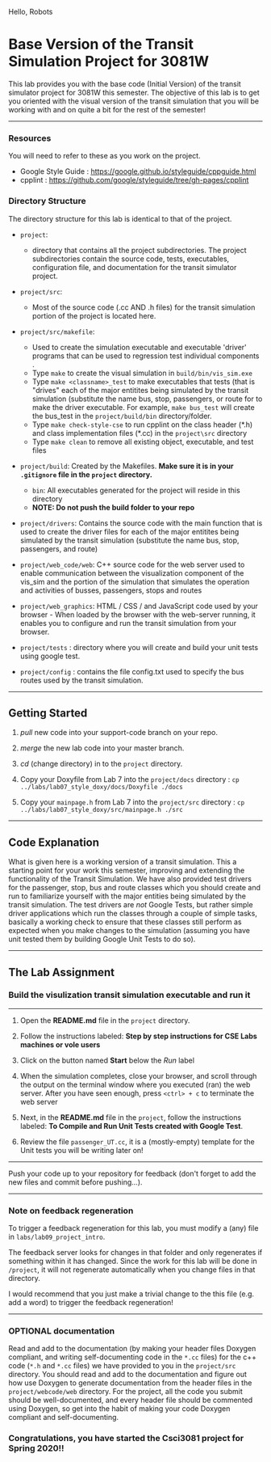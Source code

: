 Hello, Robots

# Base Version of the Transit Simulation Project for 3081W

This lab provides you with the base code (Initial Version) of the transit simulator project for 3081W this semester. The objective of this lab is to get you oriented with the visual version of the transit simulation that you will be working with and on quite a bit for the rest of the semester!

---

### Resources

You will need to refer to these as you work on the project.

- Google Style Guide : https://google.github.io/styleguide/cppguide.html
- cpplint : https://github.com/google/styleguide/tree/gh-pages/cpplint

### Directory Structure

The directory structure for this lab is identical to that of the project.

- `project`:
   - directory that contains all the project subdirectories. The project subdirectories contain the source code, tests, executables, configuration file, and documentation for the transit simulator project.

- `project/src`:
  - Most of the source code (.cc AND .h files) for the transit simulation portion of the project is located here.

- `project/src/makefile`:
  - Used to create the simulation executable and executable 'driver' programs  that can be used to regression test individual components .
  - Type `make` to create the visual simulation in  `build/bin/vis_sim.exe`
  - Type `make <classname>_test` to make executables that tests (that is "drives" each of the major entitites being simulated by the transit simulation (substitute the name bus, stop, passengers, or route for **<classname>** to make the driver executable. For example, `make bus_test` will create the bus_test in the `project/build/bin` directory/folder.
  - Type `make check-style-cse` to run cpplint on the class header (\*.h) and class implementation files (\*.cc) in the `project\src` directory
  - Type `make clean` to remove all existing object, executable, and test files

- `project/build`: Created by the Makefiles. **Make sure it is in your `.gitignore` file in the `project` directory.**
  - `bin`: All executables generated for the project will reside in this directory
   - **NOTE: Do not push the build folder to your repo**

- `project/drivers`: Contains the source code with the main function that is used to create the driver files for each of the major entitites being simulated by the transit simulation (substitute the name bus, stop, passengers, and route)

- `project/web_code/web`: C++ source code for the web server used to enable communication between the visualization component of the vis_sim and the portion of the simulation that simulates the operation and activities of busses, passengers, stops and routes

- `project/web_graphics`: HTML / CSS / and JavaScript code used by your browser - When loaded by the browser with the web-server running, it enables you to configure and run the transit simulation from your browser.

- `project/tests` : directory where you will create and build your unit tests using google test.

- `project/config` : contains the file config.txt used to specify the bus routes used by the transit simulation.

---

## Getting Started

1. _pull_  new code into your support-code branch on your repo.

2. _merge_ the new lab code into your master branch.

3. _cd_ (change directory) in  to the `project` directory.

4. Copy your Doxyfile from Lab 7 into the  `project/docs` directory : `cp ../labs/lab07_style_doxy/docs/Doxyfile ./docs`

5. Copy your `mainpage.h` from Lab 7 into the  `project/src` directory : `cp ../labs/lab07_style_doxy/src/mainpage.h ./src`

---

## Code Explanation

What is given here is a working version of a transit simulation.  This a starting point for your work this semester, improving and extending the functionality of the Transit Simulation. We have also provided test drivers for the passenger, stop, bus and route classes which you should create and run to familiarize yourself with the major entities being simulated by the transit simulation. The test drivers are *not* Google Tests, but rather simple driver applications which run the classes through a couple of simple tasks, basically a working check to ensure that these classes still perform as expected when you make changes to the simulation (assuming you have unit tested them by building Google Unit Tests to do so).

---

## The Lab Assignment

### Build the visulization transit simulation executable and run it

---

1. Open the **README.md** file in the `project` directory.

2. Follow the instructions labeled: **Step by step instructions for CSE Labs machines or vole users**

3. Click on the button named **Start** below the *Run* label

4. When the simulation completes, close your browser, and scroll through the output on the terminal window where you executed (ran) the web server.   After you have seen enough, press `<ctrl> + c` to terminate the web server

5. Next, in the **README.md** file in the `project`, follow the instructions labeled: **To Compile and Run Unit Tests created with Google Test**.

6. Review the file `passenger_UT.cc`, it is a (mostly-empty) template for the Unit tests you will be writing later on!

---

Push your code up to your repository for feedback (don't forget to add the new files and commit before pushing...).

---


### Note on feedback regeneration

To trigger a feedback regeneration for this lab, you must modify a (any) file in `labs/lab09_project_intro`.

The feedback server looks for changes in that folder and only regenerates if something within it has changed. Since the work for this lab will be done in `/project`, it will not regenerate automatically when you change files in that directory.

I would recommend that you just make a trivial change to the this file (e.g. add a word) to trigger the feedback regeneration!




---


### OPTIONAL documentation

Read and add to the documentation (by making your header files Doxygen compliant, and writing self-documenting code in the `*.cc` files) for the c++ code (`*.h` and `*.cc` files) we have provided to you in the `project/src` directory. You should read and add to the documentation and figure out how use Doxygen to generate documentation from the header files in the `project/webcode/web` directory.  For the project, all the code you submit should be well-documented, and every header file should be commented using Doxygen, so get into the habit of making your code Doxygen compliant and self-documenting.

### Congratulations, you have started the Csci3081 project for Spring 2020!!
